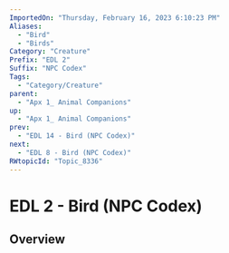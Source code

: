 ```yaml
---
ImportedOn: "Thursday, February 16, 2023 6:10:23 PM"
Aliases:
  - "Bird"
  - "Birds"
Category: "Creature"
Prefix: "EDL 2"
Suffix: "NPC Codex"
Tags:
  - "Category/Creature"
parent:
  - "Apx 1_ Animal Companions"
up:
  - "Apx 1_ Animal Companions"
prev:
  - "EDL 14 - Bird (NPC Codex)"
next:
  - "EDL 8 - Bird (NPC Codex)"
RWtopicId: "Topic_8336"
---
```

# EDL 2 - Bird (NPC Codex)
## Overview
